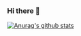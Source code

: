 ### Hi there 👋

[![Anurag's github stats](https://github-readme-stats.vercel.app/api?username=badink&theme=dracula)](https://github.com/anuraghazra/github-readme-stats)
